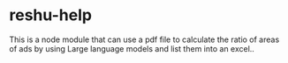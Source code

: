 # reshu-help
This is a node module that can use a pdf file to calculate the ratio of areas of ads by using Large language models and list them into an excel..
